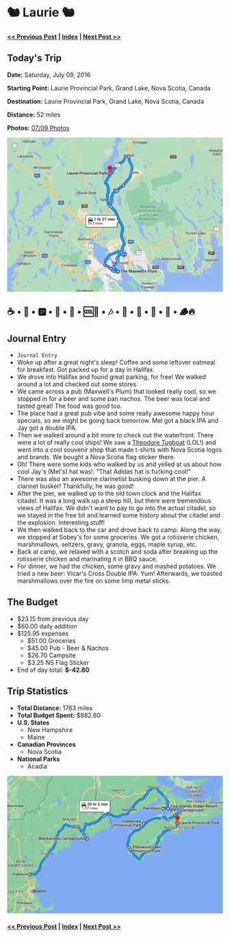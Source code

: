 # 🐿  Laurie 🐿

#### [<< Previous Post](https://jay-d.me/2016RT-07-08) | [Index](../../README.md) | [Next Post >>](https://jay-d.me/2016RT-07-10)

## Today's Trip

**Date:** Saturday, July 09, 2016

**Starting Point:** Laurie Provincial Park, Grand Lake, Nova Scotia, Canada

**Destination:** Laurie Provincial Park, Grand Lake, Nova Scotia, Canada

**Distance:** 52 miles

**Photos:** [07/09 Photos](https://jay-d.me/2016RT-07-09-photos)

![map from Laurie](../maps/day/07-09.png "day map")

##  ☕️ • 🚙 • 🅿️ • 🍻 • 🚢 • 🆒🧢 • 🎶 • 🏰 • 🛒 • 🥃 • 🍲 • 🪵🔥

## Journal Entry

* `Journal Entry`
* Woke up after a great night's sleep! Coffee and some leftover oatmeal for breakfast. Got packed up for a day in Halifax.
* We drove into Halifax and found great parking, for free! We walked around a lot and checked out some stores.
* We came across a pub (Maxwell's Plum) that looked really cool, so we stopped in for a beer and some pan nachos. The beer was local and tasted great! The food was good too.
* The place had a great pub vibe and some really awesome happy hour specials, so we might be going back tomorrow. Mel got a black IPA and Jay got a double IPA.
* Then we walked around a bit more to check out the waterfront. There were a lot of really cool ships! We saw a [Theodore Tugboat](https://jay-d.me/teddy-tugboat) (LOL!) and went into a cool souvenir shop that made t-shirts with Nova Scotia logos and brands. We bought a Nova Scotia flag sticker there.
* Oh! There were some kids who walked by us and yelled at us about how cool Jay's (Mel's) hat was!. "That Adidas hat is fucking cool!"
* There was also an awesome clarinetist busking down at the pier. A clarinet busker! Thankfully, he was good!
* After the pier, we walked up to the old town clock and the Halifax citadel. It was a long walk up a steep hill, but there were tremendous views of Halifax. We didn't want to pay to go into the actual citadel, so we stayed in the free bit and learned some history about the citadel and the explosion. Interesting stuff!
* We then walked back to the car and drove back to camp. Along the way, we stopped at Sobey's for some groceries. We got a rotisserie chicken, marshmallows, seltzers, gravy, granola, eggs, maple syrup, etc.
* Back at camp, we relaxed with a scotch and soda after breaking up the rotisserie chicken and marinating it in BBQ sauce.
* For dinner, we had the chicken, some gravy and mashed potatoes. We tried a new beer: Vicar's Cross Double IPA. Yum! Afterwards, we toasted marshmallows over the fire on some limp metal sticks.

## The Budget

* $23.15 from previous day
* $60.00 daily addition
* $125.95 expenses
  * $51.00	Groceries
  * $45.00	Pub - Beer & Nachos
  * $26.70	Campsite
  * $3.25	NS Flag Sticker
* End of day total: **$-42.80**

## Trip Statistics

* **Total Distance:** 1763 miles
* **Total Budget Spent:** $882.80
* **U.S. States**
  * New Hampshire
  * Maine
* **Canadian Provinces**
  * Nova Scotia
* **National Parks**
  * Acadia

![total trip from Fremont to Laurie](../maps/total/07-09-total.png "total trip map")

#### [<< Previous Post](https://jay-d.me/2016RT-07-08) | [Index](../../README.md) | [Next Post >>](https://jay-d.me/2016RT-07-10)

